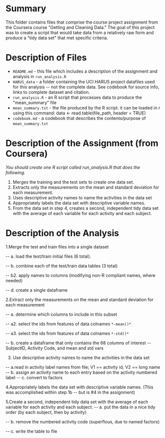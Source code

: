 Summary
========

This folder contains files that comprise the course project assignment from the Coursera course "Getting and Cleaning Data." The goal of this project was to create a script that would take data from a relatively raw form and produce a "tidy data set" that met specific criteria.

# Description of Files

* `README.md` - this file which includes a description of the assignment and analysis in `run_analysis.R`
* `HARUS_data` - a folder containing the UCI HARUS project datafiles used for this analysis -- not the complete data. See codebook for source info, links to complete dataset and citation.
* `run_analysis.R` - an R script that processes data to produce the "mean_summary" file
* `mean_summary.txt` - the file produced by the R script.
  it can be loaded in r using this command:
  data <- read.table(file_path, header = TRUE) 
* `codebook.md` - a codebook that describes the contents/purpose of `mean_summary.txt`

# Description of the Assignment (from Coursera)
*You should create one R script called run_analysis.R that does the following.*

1. Merges the training and the test sets to create one data set.
2. Extracts only the measurements on the mean and standard deviation for each measurement. 
3. Uses descriptive activity names to name the activities in the data set
4. Appropriately labels the data set with descriptive variable names. 
5. From the data set in step 4, creates a second, independent tidy data set with the average of each variable for each activity and each subject.

# Description of the Analysis
1.Merge the test and train files into a single dataset
  
--    a. load the test/train initial files (6 total).

--    b. combine each of the test/train data tables (3 total)

--    b2. apply names to columns (modifying non-R compliant names, where needed)

--    d. create a single dataframe

2.Extract only the measurements on the mean and standard deviation for each measurement

--     a. determine which columns to include in this subset 

--    a2. select the ids from features of data colnames `*-mean()*` 

--    a3. select the ids from features of data colnames `*-std()*`

--    b. create a dataframe that only contains the 68 columns of interest  -- SubjectID, Activity Code, and mean and std vars

3. Use descriptive activity names to name the activities in the data set

--    a.read in activity label names from file; V1 == activity id, V2 == long name
--    b. assign an activity name to each entry based on the activity numbered label
--    c. convert to factors
  
4.Appropriately labels the data set with descriptive variable names.
    (This was accomplished within step 1b -- but is #4 in the assignment)

5.Create a second, independent tidy data set with the average of each variable for each activity and each subject.
 --    a. put the data in a nice tidy order (by each subject, then by activity)

--    b. remove the numbered activity code (superflous, due to named factors)
 
--    c. write the table to file
